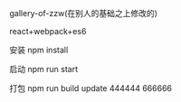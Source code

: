﻿gallery-of-zzw(在别人的基础之上修改的)

react+webpack+es6

安装 npm install

启动 npm run start

打包 npm run build
update 
444444
666666
